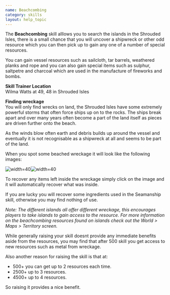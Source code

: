 ```yaml
---
name: Beachcombing
category: skills
layout: help_topic
---
```

The **Beachcombing** skill alllows you to search the islands in the Shrouded Isles, there is a small chance that you will uncover a shipwreck or other odd resource which you can then pick up to gain any one of a number of special resources.

You can gain vessel resources such as sailcloth, tar barrels, weathered planks and rope and you can also gain special items such as sulphur, saltpetre and charcoal which are used in the manufacture of fireworks and bombs.

**Skill Trainer Location**  
Wilma Watts at 49, 48 in Shrouded Isles

**Finding wreckage**  
You will only find wrecks on land, the Shrouded Isles have some extremely powerful storms that often force ships up on to the rocks. The ships break apart and over many years often become a part of the land itself as pieces are driven further onto the beach.

As the winds blow often earth and debris builds up around the vessel and eventually it is not recognisable as a shipwreck at all and seems to be part of the land.

When you spot some beached wreckage it will look like the following images:

![width=40](game/i/wreck.gif)![width=40](game/i/wreck1.gif)

To recover any items left inside the wreckage simply click on the image and it will automatically recover what was inside.

If you are lucky you will recover some ingredients used in the Seamanship skill, otherwise you may find nothing of use.

_Note: The different islands all offer different wreckage, this encourages players to take islands to gain access to the resource._ _For more information on the beachcombing resources found on islands check out the World > Maps > Territory screen._

While generally raising your skill doesnt provide any immediate benefits aside from the resources, you may find that after 500 skill you get access to new resources such as metal from wreckage.

Also another reason for raising the skill is that at:

*   500+ you can get up to 2 resources each time.
*   2500+ up to 3 resources.
*   4500+ up to 4 resources.

So raising it provides a nice benefit.